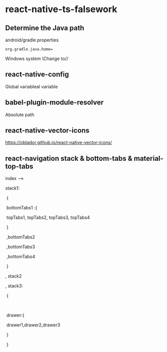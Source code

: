 # react-native-ts-falsework

## Determine the Java path

android/gradle.properties

`org.gradle.java.home=`

Windows system \Change to//

## react-native-config

Global variableal variable

## babel-plugin-module-resolver

Absolute path

## react-native-vector-icons

https://oblador.github.io/react-native-vector-icons/

## react-navigation  stack & bottom-tabs & material-top-tabs

index --> 

stack1:

​    { 

​           bottomTabs1 :{

​                       topTabs1,  topTabs2,  topTabs3,  topTabs4

​             }

​	   ,bottomTabs2

​	   ,bottomTabs3

​	   ,bottomTabs4

​       }

 , stack2

 , stack3:

​    {

​	<!--Warning: debug cannot be turned on when using drawer-->

​	  drawer:{

​		  drawer1,drawer2,drawer3 

​	  }        

​    }  